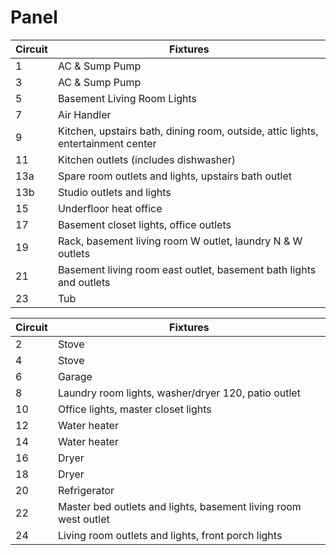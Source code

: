 # Panel


| Circuit | Fixtures | 
|---------|----------|
| 1 | AC & Sump Pump |
| 3 | AC & Sump Pump |
| 5 | Basement Living Room Lights |
| 7 | Air Handler |
| 9 | Kitchen, upstairs bath, dining room, outside, attic lights, entertainment center|
| 11 | Kitchen outlets (includes dishwasher)|
| 13a | Spare room outlets and lights, upstairs bath outlet |
| 13b | Studio outlets and lights |
| 15 | Underfloor heat office
| 17 | Basement closet lights, office outlets|
| 19 | Rack, basement living room W outlet, laundry N & W outlets |
| 21 | Basement living room east outlet, basement bath lights and outlets |
| 23 | Tub |


| Circuit | Fixtures |
|---------|----------|
| 2 | Stove |
| 4 | Stove |
| 6 | Garage |
| 8 | Laundry room lights, washer/dryer 120, patio outlet |
| 10 |  Office lights, master closet lights |
| 12 | Water heater |
| 14 | Water heater |
| 16 | Dryer |
| 18 | Dryer |
| 20 | Refrigerator |
| 22 | Master bed outlets and lights, basement living room west outlet |
| 24 | Living room outlets and lights, front porch lights |

